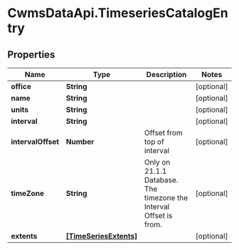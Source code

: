 # CwmsDataApi.TimeseriesCatalogEntry

## Properties

Name | Type | Description | Notes
------------ | ------------- | ------------- | -------------
**office** | **String** |  | [optional] 
**name** | **String** |  | [optional] 
**units** | **String** |  | [optional] 
**interval** | **String** |  | [optional] 
**intervalOffset** | **Number** | Offset from top of interval | [optional] 
**timeZone** | **String** | Only on 21.1.1 Database. The timezone the Interval Offset is from. | [optional] 
**extents** | [**[TimeSeriesExtents]**](TimeSeriesExtents.md) |  | [optional] 


